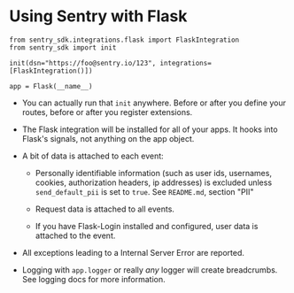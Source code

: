 # Using Sentry with Flask


    from sentry_sdk.integrations.flask import FlaskIntegration
    from sentry_sdk import init

    init(dsn="https://foo@sentry.io/123", integrations=[FlaskIntegration()])

    app = Flask(__name__)


* You can actually run that `init` anywhere. Before or after you define your
  routes, before or after you register extensions.

* The Flask integration will be installed for all of your apps. It hooks into
  Flask's signals, not anything on the app object.

* A bit of data is attached to each event:

    * Personally identifiable information (such as user ids, usernames,
      cookies, authorization headers, ip addresses) is excluded unless
      ``send_default_pii`` is set to ``true``. See ``README.md``, section "PII"

    * Request data is attached to all events.

    * If you have Flask-Login installed and configured, user data is attached to
      the event.

* All exceptions leading to a Internal Server Error are reported.

* Logging with `app.logger` or really *any* logger will create breadcrumbs. See
  logging docs for more information.
